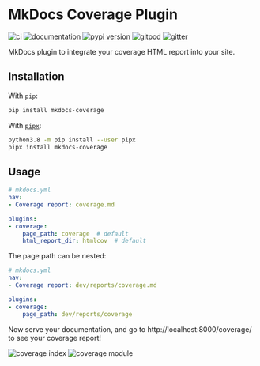 # MkDocs Coverage Plugin

[![ci](https://github.com/pawamoy/mkdocs-coverage/workflows/ci/badge.svg)](https://github.com/pawamoy/mkdocs-coverage/actions?query=workflow%3Aci)
[![documentation](https://img.shields.io/badge/docs-mkdocs-708FCC.svg?style=flat)](https://pawamoy.github.io/mkdocs-coverage/)
[![pypi version](https://img.shields.io/pypi/v/mkdocs-coverage.svg)](https://pypi.org/project/mkdocs-coverage/)
[![gitpod](https://img.shields.io/badge/gitpod-workspace-708FCC.svg?style=flat)](https://gitpod.io/#https://github.com/pawamoy/mkdocs-coverage)
[![gitter](https://badges.gitter.im/join%20chat.svg)](https://app.gitter.im/#/room/#mkdocs-coverage:gitter.im)

MkDocs plugin to integrate your coverage HTML report into your site.

## Installation

With `pip`:

```bash
pip install mkdocs-coverage
```

With [`pipx`](https://github.com/pipxproject/pipx):

```bash
python3.8 -m pip install --user pipx
pipx install mkdocs-coverage
```

## Usage

```yaml
# mkdocs.yml
nav:
- Coverage report: coverage.md

plugins:
- coverage:
    page_path: coverage  # default
    html_report_dir: htmlcov  # default
```

The page path can be nested:

```yaml
# mkdocs.yml
nav:
- Coverage report: dev/reports/coverage.md

plugins:
- coverage:
    page_path: dev/reports/coverage
```

Now serve your documentation,
and go to http://localhost:8000/coverage/
to see your coverage report!

![coverage index](https://user-images.githubusercontent.com/3999221/106802970-f4376a80-6663-11eb-8665-e9e09f0f4ac0.png)
![coverage module](https://user-images.githubusercontent.com/3999221/106803017-fe596900-6663-11eb-9df9-973755c5b63e.png)
